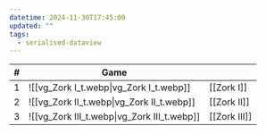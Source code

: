 ```yaml
---
datetime: 2024-11-30T17:45:00
updated: ""
tags:
  - serialised-dataview
---
```

<!-- QueryToSerialize: table without id sequence as "#", embed(link(thumbnail)) as Game, file.link as ""  from #class/video-game where series = [[]] sort sequence -->
<!-- SerializedQuery: table without id sequence as "#", embed(link(thumbnail)) as Game, file.link as ""  from #class/video-game where series = [[]] sort sequence -->

| # | Game                                                             |                                        |
| - | ---------------------------------------------------------------- | -------------------------------------- |
| 1 | ![[vg_Zork I_t.webp\|vg_Zork I_t.webp]]     | [[Zork I]]     |
| 2 | ![[vg_Zork II_t.webp\|vg_Zork II_t.webp]]   | [[Zork II]]   |
| 3 | ![[vg_Zork III_t.webp\|vg_Zork III_t.webp]] | [[Zork III]] |
<!-- SerializedQuery END -->
